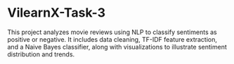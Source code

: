 # VilearnX-Task-3
This project analyzes movie reviews using NLP to classify sentiments as positive or negative. It includes data cleaning, TF-IDF feature extraction, and a Naive Bayes classifier, along with visualizations to illustrate sentiment distribution and trends.
